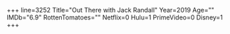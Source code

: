 +++
line=3252
Title="Out There with Jack Randall"
Year=2019
Age=""
IMDb="6.9"
RottenTomatoes=""
Netflix=0
Hulu=1
PrimeVideo=0
Disney=1
+++

